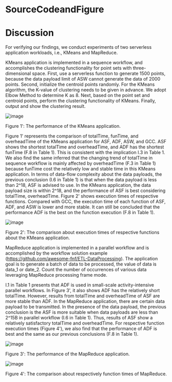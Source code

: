 # SourceCodeandFigure


# Discussion

For verifying our findings, we conduct experiments of two serverless application workloads, i.e., KMeans and MapReduce. 

KMeans application is implemented in a sequence workflow, and accomplishes the clustering functionality for point sets with three-dimensional space. First, use a serverless function to generate 1500 points, because the data payload limit of ASW cannot generate the data of 2000 points. Second, initialize the centroid points randomly. For the KMeans algorithm, the K-value of clustering needs to be given in advance. We adopt Elbow Method to determine K as 8. Next, based on the point set and centroid points, perform the clustering functionality of KMeans. Finally, output and show the clustering result.

![image](https://user-images.githubusercontent.com/73005808/122495758-319e0280-d01d-11eb-9ffb-e0fe6e9dadbe.png)

Figure 1': The performance of the KMeans application.

Figure 1' represents the comparison of totalTime, funTime, and overheadTime of the KMeans application for ASF, ADF, ASW, and GCC. ASF shows the shortest totalTime and overheadTime, and ADF has the shortest funTime (F.8 in Table 1). This is consistent with the implication I.3 in Table 1. We also find the same inferred that the changing trend of totalTime in sequence workflow is mainly affected by overheadTime (F.3 in Table 1) because funTime cost the relatively low and stable time in this KMeans application. In terms of data-flow complexity about the data payloads, the previous conclusion (I.6 in Table 1) is that when the data payload is less than 2^18, ASF is advised to use. In the KMeans application, the data payload size is within 2^18, and the performance of ASF is best considering totalTime, overheadTime. Figure 2' shows execution times of respective functions. Compared with GCC, the execution time of each function of ASF, ADF, and ASW is lower and more stable. It can still be concluded that the performance ADF is the best on the function execution (F.8 in Table 1).

![image](https://user-images.githubusercontent.com/73005808/122495820-4d090d80-d01d-11eb-9a73-c28ddd06b137.png)

Figure 2': The comparison about execution times of respective functions about the KMeans application.


MapReduce application is implemented in a parallel workflow and is accomplished by the workflow solution example (https://github.com/awesome-fnf/ETL-DataProcessing). The application goal is to generate a batch of data to be processed, the value of data is data_1 or date_2. Count the number of occurrences of various data leveraging MapReduce processing frame mode.

I.1 in Table 1 presents that ADF is used in small-scale activity-intensive parallel workflows. In Figure 3', it also shows ADF has the relatively short totalTime. However, results from totalTime and overheadTime of ASF are more stable than ADF. In the MapReduce application, there are certain data payload to be transmitted. In the presence of the data payload, the previous conclusion is the ASF is more suitable when data payloads are less than 2^15B in parallel workflow (I.6 in Table 1). Thus, results of ASF show a relatively satisfactory totalTime and overheadTime. For respective function execution times (Figure 4'), we also find that the performance of ADF is best and the same as our previous conclusions (F.8 in Table 1). 

![image](https://user-images.githubusercontent.com/73005808/122495853-598d6600-d01d-11eb-8634-c215802bb224.png)

Figure 3': The performance of the MapReduce application.

![image](https://user-images.githubusercontent.com/73005808/122496698-c6553000-d01e-11eb-86f8-1e85e6d25055.png)

Figure 4': The comparison about respectively function times of MapReduce.

